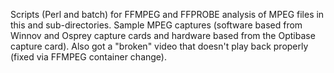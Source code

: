Scripts (Perl and batch) for FFMPEG and FFPROBE analysis of MPEG files in this and sub-directories. Sample MPEG captures (software based from Winnov and Osprey capture cards and hardware based from the Optibase capture card). Also got a "broken" video that doesn't play back properly (fixed via FFMPEG container change).